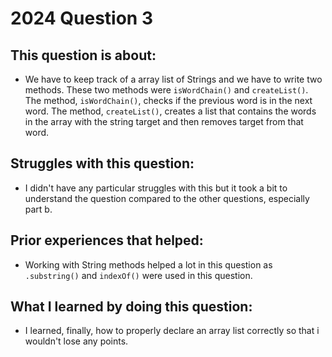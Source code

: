 # 2024 Question 3

## This question is about:
- We have to keep track of a array list of Strings and we have to write two methods. These two methods were `isWordChain()` and `createList()`. The method, `isWordChain()`, checks if the previous word is in the next word. The method, `createList()`, creates a list that contains the words in the array with the string target and then removes target from that word.             

## Struggles with this question:
- I didn't have any particular struggles with this but it took a bit to understand the question compared to the other questions, especially part b.

## Prior experiences that helped:
- Working with String methods helped a lot in this question as `.substring()` and `indexOf()` were used in this question.

## What I learned by doing this question:
- I learned, finally, how to properly declare an array list correctly so that i wouldn't lose any points.